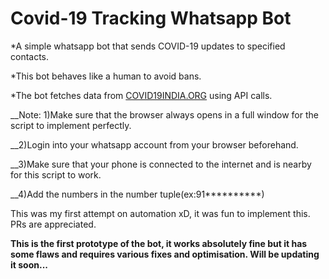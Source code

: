 # Covid-19 Tracking Whatsapp Bot

*A simple whatsapp bot that sends COVID-19 updates to specified contacts.

*This bot behaves like a human to avoid bans.

*The bot fetches data from [COVID19INDIA.ORG](https://www.covid19india.org/) using API calls.

__Note:
1)Make sure that the browser always opens in a full window for the script to implement perfectly.

__2)Login into your whatsapp account from your browser beforehand.

__3)Make sure that your phone is connected to the internet and is nearby for this script to work.

__4)Add the numbers in the number tuple(ex:91**********)



This was my first attempt on automation xD, it was fun to implement this. PRs are appreciated.


__This is the first prototype of the bot, it works absolutely fine but it has some flaws and requires various fixes and optimisation. Will be updating it soon...__ 
